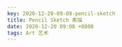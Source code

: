 ```yaml
---
key: 2020-12-20-09-08-pencil-sketch
title: Pencil Sketch 素描
date: 2020-12-20 09:08 +0800
tags: Art 艺术
---
```




<!--more-->
